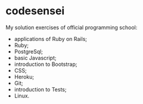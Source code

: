 # codesensei
My solution exercises of official programming school:

 - applications of Ruby on Rails; 
 - Ruby;
 - PostgreSql; 
 - basic Javascript;
 - introduction to Bootstrap;
 - CSS;
 - Heroku;
 - Git;
 - introduction to Tests;
 - Linux.
